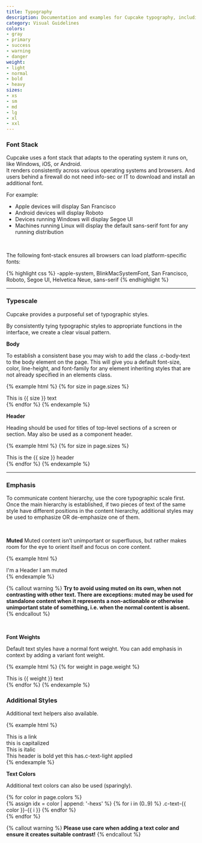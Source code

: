 ```yaml
---
title: Typography
description: Documentation and examples for Cupcake typography, including global settings, headings, body text, lists, and more.
category: Visual Guidelines
colors:
- gray
- primary
- success
- warning
- danger
weight:
- light
- normal
- bold
- heavy
sizes:
- xs
- sm
- md
- lg
- xl
- xxl
---
```


### Font Stack

Cupcake uses a font stack that adapts to the operating system it runs on, like Windows, iOS, or Android. <br>
It renders consistently across various operating systems and browsers. And users behind a firewall do not need info-sec or IT to download and install an additional font.


For example:
- Apple devices will display San Francisco
- Android devices will display Roboto
- Devices running Windows will display Segoe UI
- Machines running Linux will display the default sans-serif font for any running distribution

<br>

The following font-stack ensures all browsers can load platform-specific fonts:

{% highlight css %}
-apple-system, BlinkMacSystemFont, San Francisco, Roboto, Segoe UI, Helvetica Neue, sans-serif
{% endhighlight %}

---



### Typescale

Cupcake provides a purposeful set of typographic styles.

By consistently tying typographic styles to appropriate functions in the interface, we create a clear visual pattern.

**Body**

To establish a consistent base you may wish to add the class .c-body-text to the body element on the page. This will give you a default font-size, color, line-height, and font-family for any element inheriting styles that are not already specified in an elements class.

{% example html %}
{% for size in page.sizes %}
<div class="c-text-{{ size }}">This is {{ size }} text</div>{% endfor %}
{% endexample %}

**Header**

Heading should be used for titles of top-level sections of a screen or section. May also be used as a component header.

{% example html %}
{% for size in page.sizes %}
<div class="c-header-{{ size }}">This is the {{ size }} header</div>{% endfor %}
{% endexample %}

---

### Emphasis

To communicate content hierarchy, use the core typographic scale first. Once the main hierarchy is established, if two pieces of text of the same style have different positions in the content hierarchy, additional styles may be used to emphasize OR de-emphasize one of them. 

<br>

**Muted**
Muted content isn’t unimportant or superfluous, but rather makes room for the eye to orient itself and focus on core content.

{% example html %}
<div class="c-header-lg">I'm a Header <span class="c-text-muted"> I am muted</span></div>
{% endexample %}


{% callout warning %}
**Try to avoid using muted on its own, when not contrasting with other text. There are exceptions: muted may be used for standalone content when it represents a non-actionable or otherwise unimportant state of something, i.e. when the normal content is absent.**
{% endcallout %}



<br>

**Font Weights**

Default text styles have a normal font weight. You can add emphasis in context by adding a variant font weight.


{% example html %}
{% for weight in page.weight %}
<div class="c-text-lg c-text-{{ weight }}">This is {{ weight }} text</div>
{% endfor %}
{% endexample %}



### Additional Styles

Additional text helpers also available.

{% example html %}
<div class="c-text-lg c-a">This is a link</div>
<div class="c-text-lg c-text-capitalize">this is capitalized</div>
<div class="c-text-lg c-text-italic">This is italic</div>
<div class="c-header-xs">This header is bold <span class="c-text-light">yet this has.c-text-light applied</span>
</div>
{% endexample %}

**Text Colors**

Additional text colors can also be used (sparingly).

<section>
  {% for color in page.colors %}
  <div class="c-d-inline-block">
    <span class="c-d-block c-m-md">
      {% assign idx = color | append: '-hexs' %} {% for i in (0..9) %}
      <span class="c-d-block c-text-{{ color }}-{{ i }}">.c-text-{{ color }}-{{ i }}</span>
      {% endfor %}
    </span>
  </div>
  {% endfor %}
</section>


{% callout warning %}
**Please use care when adding a text color and ensure it creates suitable contrast!**
{% endcallout %}